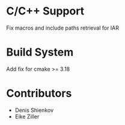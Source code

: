 # C/C++ Support
Fix macros and include paths retrieval for IAR

# Build System
Add fix for cmake >= 3.18

# Contributors
* Denis Shienkov
* Eike Ziller
